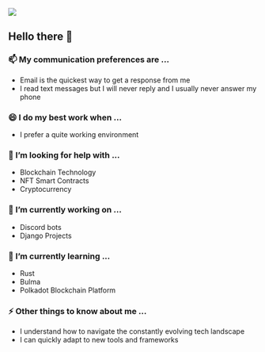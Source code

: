 ![](https://komarev.com/ghpvc/?username=leonordaluma&color=lightgrey&style=flat-square)

## Hello there 👋

### 📫 My communication preferences are ...
 - Email is the quickest way to get a response from me
 - I read text messages but I will never reply and I usually never answer my phone
 
### 😄 I do my best work when ...
 - I prefer a quite working environment
 
### 🤔 I’m looking for help with ... 
 - Blockchain Technology
 - NFT Smart Contracts
 - Cryptocurrency
 
 ### 🔭 I’m currently working on ...
 - Discord bots
 - Django Projects
 
 ### 🌱 I’m currently learning ...
 - Rust
 - Bulma
 - Polkadot Blockchain Platform

### ⚡ Other things to know about me ...
- I understand how to navigate the constantly evolving tech landscape
- I can quickly adapt to new tools and frameworks
<!--



### 👯 I’m looking to collaborate on ...
### 🤔 I’m looking for help with ... 
### 👯 I’m looking to collaborate on ... 
### 💬 Ask me about ...

--! >
